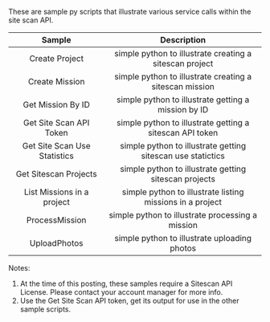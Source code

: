 These are sample py scripts that illustrate various service calls within the site scan API.

| Sample  | Description    |
| :---:   | :---: |
| Create Project | simple python to illustrate creating a sitescan project   |
| Create Mission | simple python to illustrate creating a sitescan mission   |
| Get Mission By ID | simple python to illustrate getting a mission by ID   |
| Get Site Scan API Token | simple python to illustrate getting a sitescan API token   |
| Get Site Scan Use Statistics | simple python to illustrate getting sitescan use statictics   |
| Get Sitescan Projects | simple python to illustrate getting sitescan projects   |
| List Missions in a project | simple python to illustrate listing missions in a project   |
| ProcessMission | simple python to illustrate processing a mission  |
| UploadPhotos | simple python to illustrate uploading photos  |

Notes: 

1. At the time of this posting, these samples require a Sitescan API License. Please contact your account manager for more info.
2. Use the Get Site Scan API token, get its output for use in the other sample scripts.
